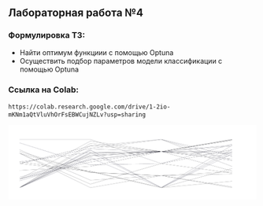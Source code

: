 ## Лабораторная работа №4

### Формулировка ТЗ:

*   Найти оптимум функциии с помощью Optuna
*   Осуществить подбор параметров модели классификации с помощью Optuna

### Ссылка на Colab:
    https://colab.research.google.com/drive/1-2io-mKNm1aQtVluVhOrFsEBWCujNZLv?usp=sharing

![screen-png](./optuna_wine.png)
